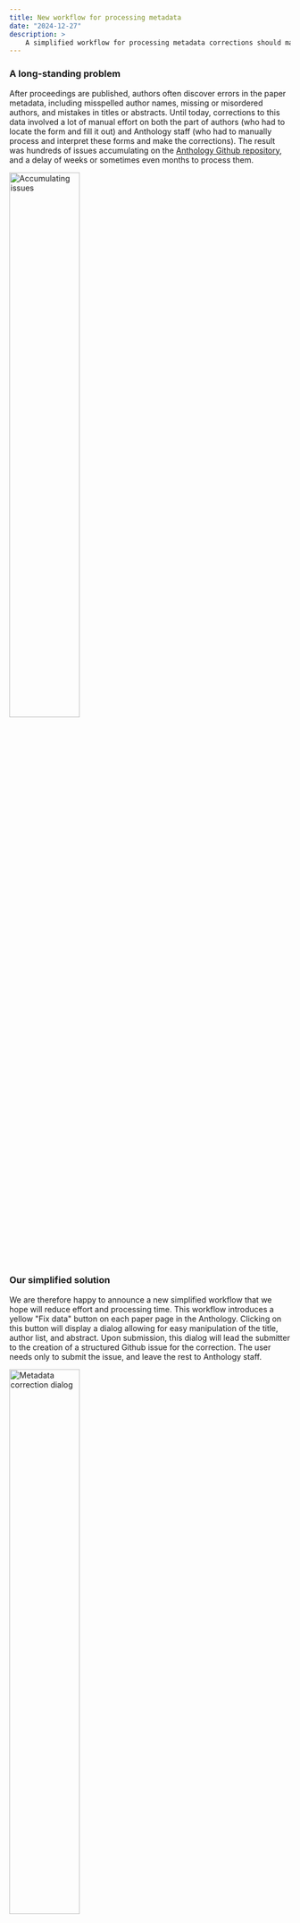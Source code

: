 ```yaml
---
title: New workflow for processing metadata
date: "2024-12-27"
description: >
    A simplified workflow for processing metadata corrections should make it easier for authors to submit corrections and for Anthology staff and volunteers to process them expeditiously.
---
```

### A long-standing problem

After proceedings are published, authors often discover errors in the paper metadata, including misspelled author names, missing or misordered authors, and mistakes in titles or abstracts. Until today, corrections to this data involved a lot of manual effort on both the part of authors (who had to locate the form and fill it out) and Anthology staff (who had to manually process and interpret these forms and make the corrections). The result was hundreds of issues accumulating on the [Anthology Github repository](https://github.com/acl-org/acl-anthology/issues?q=is%3Aissue+is%3Aopen+label%3Acorrection+label%3Ametadata), and a delay of weeks or sometimes even months to process them.

<img src="/images/2024-12-27/many-requests.png" alt="Accumulating issues" style="width:50%;" />

### Our simplified solution

We are therefore happy to announce a new simplified workflow that we hope will reduce effort and processing time. This workflow introduces a yellow "Fix data" button on each paper page in the Anthology. Clicking on this button will display a dialog allowing for easy manipulation of the title, author list, and abstract. Upon submission, this dialog will lead the submitter to the creation of a structured Github issue for the correction. The user needs only to submit the issue, and leave the rest to Anthology staff.

<img src="/images/2024-12-27/dialog.png" alt="Metadata correction dialog" style="width:50%;" />

For the curious, from that point, we make use of further Github automations to make the process as easy as possible. A Github workflow annotates the issue with an image of the paper and a link to its paper page, allowing for easy visual verification of the corrections. We then run a script that can automatically create a consolidated pull request from all approved correction requests.

### Our workflow

Anthology volunteers continually process these corrections. If further information is required, we will ask you for it on the Github issue. Once everything looks correct, we will add an "approved" label. We then process approved corrections in bulk, aiming for a weekly cadence.

### In closing

We hope that this simplified process will make the submission process easier and more intuitive for authors who submit corrections, and also that it will enable us to process them much more frequently than the monthly process we've been using up till this point.

We are excited to see how this new process will work in practice, and we welcome feedback from the community on how we can further improve it.
